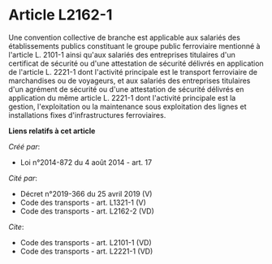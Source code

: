 # Article L2162-1

Une convention collective de branche est applicable aux salariés des établissements publics constituant le groupe public
ferroviaire mentionné à l'article L. 2101-1 ainsi qu'aux salariés des entreprises titulaires d'un certificat de sécurité ou
d'une attestation de sécurité délivrés en application de l'article L. 2221-1 dont l'activité principale est le transport
ferroviaire de marchandises ou de voyageurs, et aux salariés des entreprises titulaires d'un agrément de sécurité ou d'une
attestation de sécurité délivrés en application du même article L. 2221-1 dont l'activité principale est la gestion,
l'exploitation ou la maintenance sous exploitation des lignes et installations fixes d'infrastructures ferroviaires.

**Liens relatifs à cet article**

_Créé par_:

  - Loi n°2014-872 du 4 août 2014 - art. 17

_Cité par_:

  - Décret n°2019-366 du 25 avril 2019 (V)
  - Code des transports - art. L1321-1 (V)
  - Code des transports - art. L2162-2 (VD)

_Cite_:

  - Code des transports - art. L2101-1 (VD)
  - Code des transports - art. L2221-1 (VD)
